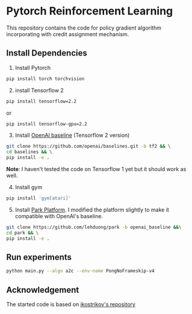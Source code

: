 # Pytorch Reinforcement Learning

This repository contains the code for policy gradient algorithm incorporating
with credit assignment mechanism.

## Install Dependencies

1. Install Pytorch 

```bash
pip install torch torchvision
```

2. install Tensorflow 2

```bash
pip install tensorflow=2.2
```
or 
```bash
pip install tensorflow-gpu=2.2
```

3. Install [OpenAI baseline](https://github.com/openai/baselines/tree/tf2) (Tensorflow 2 version)
```bash
git clone https://github.com/openai/baselines.git -b tf2 && \
cd baselines && \
pip install -e .
```

**Note**: I haven't tested the code on Tensorflow 1 yet but it should work as well.

4. Install gym
```bash
pip install 'gym[atari]'
```

5. Install [Park Platform](https://github.com/park-project/park). I modified the platform slightly to make it compatible with OpenAI's baseline.
```bash
git clone https://github.com/lehduong/park -b openai_baseline &&\
cd park && \
pip install -e .
```

## Run experiments
```bash 
python main.py --algo a2c --env-name PongNoFrameskip-v4
```
## Acknowledgement

The started code is based on [ikostrikov's repository](https://github.com/ikostrikov/pytorch-a2c-ppo-acktr-gail)

